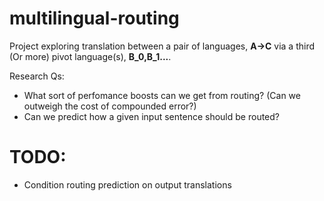 # multilingual-routing

Project exploring translation between a pair of languages, **A->C** via a third (Or more) pivot language(s), **B_0,B_1...**.

Research Qs: 
- What sort of perfomance boosts can we get from routing? (Can we outweigh the cost of compounded error?)
- Can we predict how a given input sentence should be routed?


# TODO:
- Condition routing prediction on output translations
